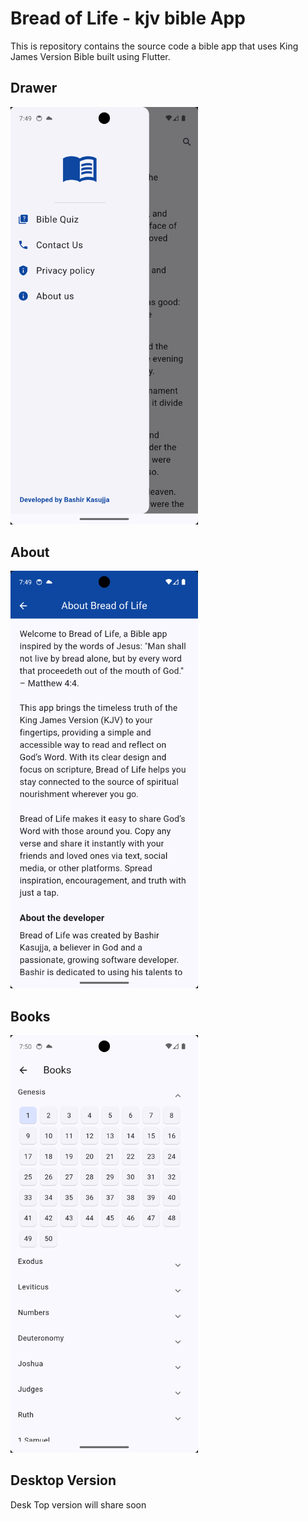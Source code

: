 # Bread of Life - kjv bible App

This is repository contains the source code a bible app that uses King James
Version Bible built using Flutter.



## Drawer

<img src="screenshots/screen_1.png" alt="Alt Text" width="300">

## About

<img src="screenshots/screen_2.png" alt="Alt Text" width="300">

## Books

<img src="screenshots/screen_3.png" alt="Alt Text" width="300">

## Desktop Version

<p>Desk Top version will share soon</p>
